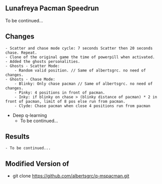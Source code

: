 ## Lunafreya Pacman Speedrun

To be continued...

## Changes
    - Scatter and chase mode cycle: 7 seconds Scatter then 20 seconds chase. Repeat.
    - Clone of the original game the time of powerpill when activated.
    - Added the ghosts personalities.
    - Ghosts - Scatter Mode:
        - Random valid position. // Same of albertsgrc. no need of changes.
    - Ghosts - Chase Mode:
        - Blinky: Only chase pacman // Same of albertsgrc. no need of changes.
        - Pinky: 4 positions in front of pacman.
        - Inky: if blinky on chase > (blinky distance of pacman) * 2 in front of pacman, limit of 8 pos else run from pacman.
        - Clyde: Chase pacman when close 4 positions run from pacman

- Deep q-learning
    - To be continued...

## Results
    - To be continued...

## Modified Version of

- git clone https://github.com/albertsgrc/q-mspacman.git

